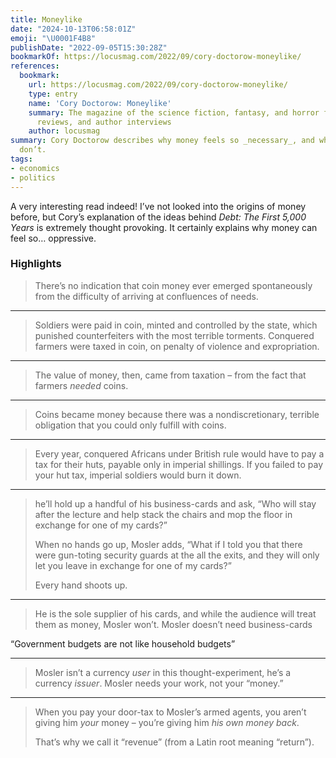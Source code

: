 ```yaml
---
title: Moneylike
date: "2024-10-13T06:58:01Z"
emoji: "\U0001F4B8"
publishDate: "2022-09-05T15:30:28Z"
bookmarkOf: https://locusmag.com/2022/09/cory-doctorow-moneylike/
references:
  bookmark:
    url: https://locusmag.com/2022/09/cory-doctorow-moneylike/
    type: entry
    name: 'Cory Doctorow: Moneylike'
    summary: The magazine of the science fiction, fantasy, and horror field with news,
      reviews, and author interviews
    author: locusmag
summary: Cory Doctorow describes why money feels so _necessary_, and why cryptocurrencies
  don’t.
tags:
- economics
- politics
---
```

A very interesting read indeed! I’ve not looked into the origins of money before, but Cory’s explanation of the ideas behind _Debt: The First 5,000 Years_ is extremely thought provoking. It certainly explains why money can feel so… oppressive.

### Highlights

> There’s no indication that coin money ever emerged spontaneously from the difficulty of arriving at confluences of needs.

---

> Soldiers were paid in coin, minted and controlled by the state, which punished counterfeiters with the most terrible torments. Conquered farmers were taxed in coin, on penalty of violence and expropriation.

---

> The value of money, then, came from taxation – from the fact that farmers _needed_ coins.

---

> Coins became money because there was a nondiscretionary, terrible obligation that you could only fulfill with coins.

---

> Every year, conquered Africans under British rule would have to pay a tax for their huts, payable only in imperial shillings. If you failed to pay your hut tax, imperial soldiers would burn it down.

---

> he’ll hold up a handful of his business-cards and ask, “Who will stay after the lecture and help stack the chairs and mop the floor in exchange for one of my cards?”
> 
> When no hands go up, Mosler adds, “What if I told you that there were gun-toting security guards at the all the exits, and they will only let you leave in exchange for one of my cards?”
> 
> Every hand shoots up.

---

> He is the sole supplier of his cards, and while the audience will treat them as money, Mosler won’t. Mosler doesn’t need business-cards

“Government budgets are not like household budgets”

---

> Mosler isn’t a currency _user_ in this thought-exper­iment, he’s a currency _issuer_. Mosler needs your work, not your “money.”

---

> When you pay your door-tax to Mosler’s armed agents, you aren’t giving him _your_ money – you’re giving him _his own money back_.
> 
> That’s why we call it “revenue” (from a Latin root meaning “return”).
